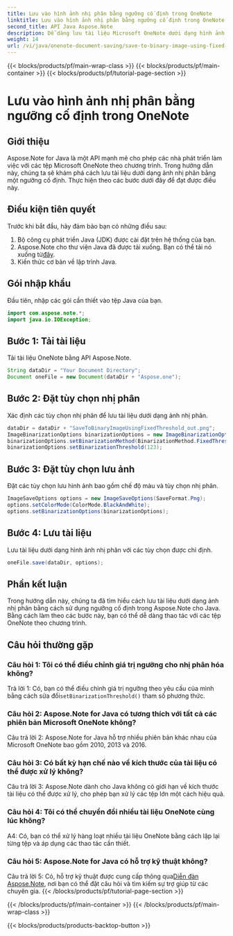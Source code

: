 ```yaml
---
title: Lưu vào hình ảnh nhị phân bằng ngưỡng cố định trong OneNote
linktitle: Lưu vào hình ảnh nhị phân bằng ngưỡng cố định trong OneNote
second_title: API Java Aspose.Note
description: Dễ dàng lưu tài liệu Microsoft OneNote dưới dạng hình ảnh nhị phân bằng cách sử dụng ngưỡng cố định với Aspose.Note Java. Nâng cao khả năng thao tác tệp OneNote của bạn.
weight: 14
url: /vi/java/onenote-document-saving/save-to-binary-image-using-fixed-threshold/
---
```


{{< blocks/products/pf/main-wrap-class >}}
{{< blocks/products/pf/main-container >}}
{{< blocks/products/pf/tutorial-page-section >}}

# Lưu vào hình ảnh nhị phân bằng ngưỡng cố định trong OneNote

## Giới thiệu

Aspose.Note for Java là một API mạnh mẽ cho phép các nhà phát triển làm việc với các tệp Microsoft OneNote theo chương trình. Trong hướng dẫn này, chúng ta sẽ khám phá cách lưu tài liệu dưới dạng ảnh nhị phân bằng một ngưỡng cố định. Thực hiện theo các bước dưới đây để đạt được điều này.

## Điều kiện tiên quyết

Trước khi bắt đầu, hãy đảm bảo bạn có những điều sau:

1. Bộ công cụ phát triển Java (JDK) được cài đặt trên hệ thống của bạn.
2.  Aspose.Note cho thư viện Java đã được tải xuống. Bạn có thể tải nó xuống từ[đây](https://releases.aspose.com/note/java/).
3. Kiến thức cơ bản về lập trình Java.

## Gói nhập khẩu

Đầu tiên, nhập các gói cần thiết vào tệp Java của bạn.

```java
import com.aspose.note.*;
import java.io.IOException;
```

## Bước 1: Tải tài liệu

Tải tài liệu OneNote bằng API Aspose.Note.

```java
String dataDir = "Your Document Directory";
Document oneFile = new Document(dataDir + "Aspose.one");
```

## Bước 2: Đặt tùy chọn nhị phân

Xác định các tùy chọn nhị phân để lưu tài liệu dưới dạng ảnh nhị phân.

```java
dataDir = dataDir + "SaveToBinaryImageUsingFixedThreshold_out.png";
ImageBinarizationOptions binarizationOptions = new ImageBinarizationOptions();
binarizationOptions.setBinarizationMethod(BinarizationMethod.FixedThreshold);
binarizationOptions.setBinarizationThreshold(123);
```

## Bước 3: Đặt tùy chọn lưu ảnh

Đặt các tùy chọn lưu hình ảnh bao gồm chế độ màu và tùy chọn nhị phân.

```java
ImageSaveOptions options = new ImageSaveOptions(SaveFormat.Png);
options.setColorMode(ColorMode.BlackAndWhite);
options.setBinarizationOptions(binarizationOptions);
```

## Bước 4: Lưu tài liệu

Lưu tài liệu dưới dạng hình ảnh nhị phân với các tùy chọn được chỉ định.

```java
oneFile.save(dataDir, options);
```

## Phần kết luận

Trong hướng dẫn này, chúng ta đã tìm hiểu cách lưu tài liệu dưới dạng ảnh nhị phân bằng cách sử dụng ngưỡng cố định trong Aspose.Note cho Java. Bằng cách làm theo các bước này, bạn có thể dễ dàng thao tác với các tệp OneNote theo chương trình.

## Câu hỏi thường gặp

### Câu hỏi 1: Tôi có thể điều chỉnh giá trị ngưỡng cho nhị phân hóa không?

 Trả lời 1: Có, bạn có thể điều chỉnh giá trị ngưỡng theo yêu cầu của mình bằng cách sửa đổi`setBinarizationThreshold()` tham số phương thức.

### Câu hỏi 2: Aspose.Note for Java có tương thích với tất cả các phiên bản Microsoft OneNote không?

Câu trả lời 2: Aspose.Note for Java hỗ trợ nhiều phiên bản khác nhau của Microsoft OneNote bao gồm 2010, 2013 và 2016.

### Câu hỏi 3: Có bất kỳ hạn chế nào về kích thước của tài liệu có thể được xử lý không?

Câu trả lời 3: Aspose.Note dành cho Java không có giới hạn về kích thước tài liệu có thể được xử lý, cho phép bạn xử lý các tệp lớn một cách hiệu quả.

### Câu hỏi 4: Tôi có thể chuyển đổi nhiều tài liệu OneNote cùng lúc không?

A4: Có, bạn có thể xử lý hàng loạt nhiều tài liệu OneNote bằng cách lặp lại từng tệp và áp dụng các thao tác cần thiết.

### Câu hỏi 5: Aspose.Note for Java có hỗ trợ kỹ thuật không?

 Câu trả lời 5: Có, hỗ trợ kỹ thuật được cung cấp thông qua[Diễn đàn Aspose.Note](https://forum.aspose.com/c/note/28), nơi bạn có thể đặt câu hỏi và tìm kiếm sự trợ giúp từ các chuyên gia.
{{< /blocks/products/pf/tutorial-page-section >}}

{{< /blocks/products/pf/main-container >}}
{{< /blocks/products/pf/main-wrap-class >}}

{{< blocks/products/products-backtop-button >}}
